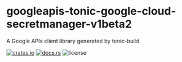 # googleapis-tonic-google-cloud-secretmanager-v1beta2

A Google APIs client library generated by tonic-build

[![crates.io](https://img.shields.io/crates/v/googleapis-tonic-google-cloud-secretmanager-v1beta2)](https://crates.io/crates/googleapis-tonic-google-cloud-secretmanager-v1beta2)
[![docs.rs](https://img.shields.io/docsrs/googleapis-tonic-google-cloud-secretmanager-v1beta2)](https://docs.rs/googleapis-tonic-google-cloud-secretmanager-v1beta2)
![license](https://img.shields.io/crates/l/googleapis-tonic-google-cloud-secretmanager-v1beta2)
